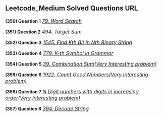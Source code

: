 ## Leetcode_Medium Solved Questions URL

**(350) Question 1** <a href="https://leetcode.com/problems/word-search/submissions/" target="_blank" style="font-size: 16px;dispaly:inline-block;">_79. Word Search_</a> <br/>

**(351) Question 2** <a href="https://leetcode.com/problems/target-sum/submissions/1012618255/" target="_blank" style="font-size: 16px;dispaly:inline-block;">_494. Target Sum_</a> <br/>

**(352) Question 3** <a href="https://leetcode.com/problems/find-kth-bit-in-nth-binary-string/submissions/1012681555/" target="_blank" style="font-size: 16px;dispaly:inline-block;">_1545. Find Kth Bit in Nth Binary String_</a> <br/>

**(353) Question 4** <a href="https://leetcode.com/problems/k-th-symbol-in-grammar/submissions/" target="_blank" style="font-size: 16px;dispaly:inline-block;">_779. K-th Symbol in Grammar_</a> <br/>

**(354) Question 5** <a href="https://leetcode.com/problems/combination-sum/submissions/1013614811/" target="_blank" style="font-size: 16px;dispaly:inline-block;">_39. Combination Sum(Very Interesting problem)_</a> <br/>

**(355) Question 6** <a href="https://leetcode.com/problems/count-good-numbers/submissions/" target="_blank" style="font-size: 16px;dispaly:inline-block;">_1922. Count Good Numbers(Very Interesting problem)_</a> <br/>

**(356) Question 7** <a href="https://practice.geeksforgeeks.org/problems/n-digit-numbers-with-digits-in-increasing-order5903/1" target="_blank" style="font-size: 16px;dispaly:inline-block;">_N Digit numbers with digits in increasing order(Very Interesting problem)_</a> <br/>

**(357) Question 8** <a href="https://leetcode.com/problems/decode-string/submissions/" target="_blank" style="font-size: 16px;dispaly:inline-block;">_394. Decode String_</a> <br/>
